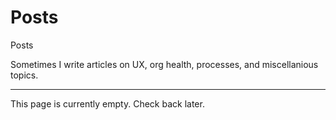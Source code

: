 <h1 class="sr-only"> Posts </h1>

<div class="introduction">

<bb-tags>

Posts

</bb-tags>

<bb-intro>

Sometimes I write articles on UX, org health, processes, and miscellanious topics.

</bb-intro>

</div>

---

This page is currently empty. Check back later.